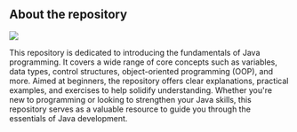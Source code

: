 ## About the repository

<img src="https://skillicons.dev/icons?i=java&theme=dark" />

This repository is dedicated to introducing the fundamentals of Java programming. It covers a wide range of core concepts such as variables, data types, control structures, object-oriented programming (OOP), and more. Aimed at beginners, the repository offers clear explanations, practical examples, and exercises to help solidify understanding. Whether you're new to programming or looking to strengthen your Java skills, this repository serves as a valuable resource to guide you through the essentials of Java development.


